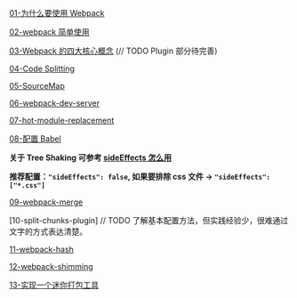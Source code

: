 [01-为什么要使用 Webpack](https://github.com/nbhaohao/webpack-notes/issues/1)

[02-webpack 简单使用](https://github.com/nbhaohao/webpack-notes/issues/2)

[03-Webpack 的四大核心概念](https://github.com/nbhaohao/webpack-notes/issues/3) (// TODO Plugin 部分待完善)

[04-Code Splitting](https://github.com/nbhaohao/webpack-notes/issues/4)

[05-SourceMap](https://github.com/nbhaohao/webpack-notes/issues/5)

[06-webpack-dev-server](https://github.com/nbhaohao/webpack-notes/issues/6)

[07-hot-module-replacement](https://github.com/nbhaohao/webpack-notes/issues/7)

[08-配置 Babel](https://github.com/nbhaohao/webpack-notes/issues/8)

**关于 Tree Shaking 可参考 [sideEffects 怎么用](https://juejin.im/post/5b4ff9ece51d45190c18bb65)**

**推荐配置：`"sideEffects": false`, 如果要排除 css 文件 -> `"sideEffects": ["*.css"]`**

[09-webpack-merge](https://github.com/nbhaohao/webpack-notes/issues/9)

[10-split-chunks-plugin] // TODO 了解基本配置方法，但实践经验少，很难通过文字的方式表达清楚。

[11-webpack-hash](https://github.com/nbhaohao/webpack-notes/issues/11)

[12-webpack-shimming](https://github.com/nbhaohao/webpack-notes/issues/12)

[13-实现一个迷你打包工具](https://github.com/nbhaohao/webpack-notes/issues/13)
